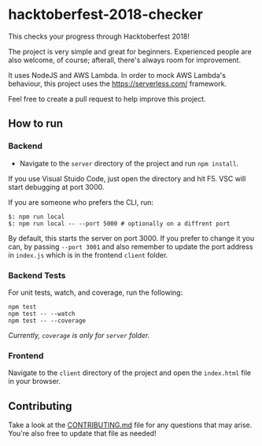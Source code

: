 # hacktoberfest-2018-checker

This checks your progress through Hacktoberfest 2018!

The project is very simple and great for beginners. Experienced people are also welcome, of course; afterall, there's always room for improvement.

It uses NodeJS and AWS Lambda. In order to mock AWS Lambda's behaviour, this project uses the https://serverless.com/ framework.

Feel free to create a pull request to help improve this project.

## How to run

### Backend

- Navigate to the `server` directory of the project and run `npm install`.

If you use Visual Stuido Code, just open the directory and hit F5. VSC will start debugging at port 3000.

If you are someone who prefers the CLI, run:

```
$: npm run local
$: npm run local -- --port 5000 # optionally on a diffrent port
```

By default, this starts the server on port 3000. If you prefer
to change it you can, by passing `--port 3001` and also remember to update
the port address in `index.js` which is in the frontend `client` folder.

### Backend Tests

For unit tests, watch, and coverage, run the following:

```
npm test
npm test -- --watch
npm test -- --coverage
```

_Currently, `coverage` is only for `server` folder._

### Frontend

Navigate to the `client` directory of the project and open the `index.html` file in your browser.

## Contributing

Take a look at the [CONTRIBUTING.md](https://github.com/tminussi/hacktoberfest-2018-checker/blob/master/CONTRIBUTING.md) file for any questions that may arise. You're also free to update that file as needed!
